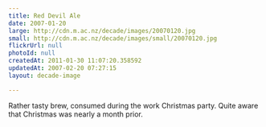 ```yaml
---
title: Red Devil Ale
date: 2007-01-20
large: http://cdn.m.ac.nz/decade/images/20070120.jpg
small: http://cdn.m.ac.nz/decade/images/small/20070120.jpg
flickrUrl: null
photoId: null
createdAt: 2011-01-30 11:07:20.358592
updatedAt: 2007-02-20 07:27:15
layout: decade-image

---
```

Rather tasty brew, consumed during the work Christmas party. Quite aware that Christmas was nearly a month prior.
